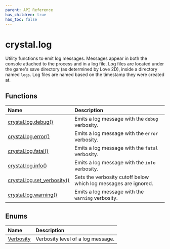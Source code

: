 ```yaml
---
parent: API Reference
has_children: true
has_toc: false
---
```


# crystal.log

Utility functions to emit log messages. Messages appear in both the console attached to the process and in a log file. Log files are located under the game's save directory (as determined by Love 2D), inside a directory named `logs`. Log files are named based on the timestamp they were created at.

## Functions

| Name                                         | Description                                                     |
| :------------------------------------------- | :-------------------------------------------------------------- |
| [crystal.log.debug()](debug)                 | Emits a log message with the `debug` verbosity.                 |
| [crystal.log.error()](error)                 | Emits a log message with the `error` verbosity.                 |
| [crystal.log.fatal()](fatal)                 | Emits a log message with the `fatal` verbosity.                 |
| [crystal.log.info()](info)                   | Emits a log message with the `info` verbosity.                  |
| [crystal.log.set_verbosity()](set_verbosity) | Sets the verbosity cutoff below which log messages are ignored. |
| [crystal.log.warning()](warning)             | Emits a log message with the `warning` verbosity.               |

## Enums

| Name                   | Description                       |
| :--------------------- | :-------------------------------- |
| [Verbosity](verbosity) | Verbosity level of a log message. |
